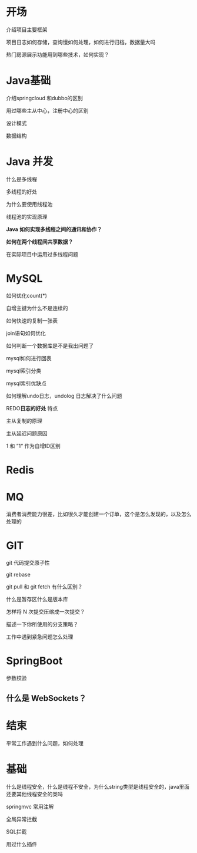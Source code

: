 

# 开场

介绍项目主要框架

项目日志如何存储，查询慢如何处理，如何进行归档，数据量大吗

热⻔房源展示功能用到哪些技术，如何实现？

# Java基础

介绍springcloud 和dubbo的区别

用过哪些主从中心，注册中心的区别

设计模式

数据结构



# Java 并发

什么是多线程

多线程的好处

为什么要使用线程池

线程池的实现原理

 **Java** **如何实现多线程之间的通讯和协作？**

**如何在两个线程间共享数据？**

在实际项目中运用过多线程问题

# MySQL

如何优化count(*)

自增主键为什么不是连续的

如何快速的复制一张表

join语句如何优化

如何判断一个数据库是不是我出问题了

mysql如何进行回表

mysql索引分类

mysql索引优缺点

如何理解undo日志，undolog 日志解决了什么问题

REDO**日志的好处** 特点

主从复制的原理

主从延迟问题原因

1 和 ”1“ 作为自增ID区别

# Redis

# MQ

消费者消费能力很差，比如很久才能创建一个订单，这个是怎么发现的，以及怎么处理的

# GIT

git 代码提交原子性

git rebase 

git pull 和 git fetch 有什么区别？

什么是暂存区什么是版本库

怎样将 N 次提交压缩成一次提交？

描述一下你所使用的分支策略？

工作中遇到紧急问题怎么处理



# SpringBoot

参数校验

## **什么是 WebSockets？**

# 结束

平常工作遇到什么问题，如何处理







# 基础

什么是线程安全，什么是线程不安全，为什么string类型是线程安全的，java里面还要其他线程安全的类吗

springmvc 常用注解

全局异常拦截

SQL拦截

用过什么插件

